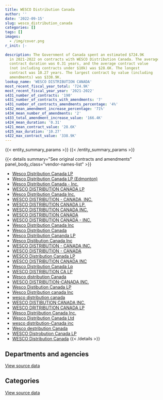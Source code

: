 ```yaml
---
title: WESCO Distribution Canada
author: ''
date: '2022-09-15'
slug: wesco_distribution_canada
categories: []
tags: []
images:
  - /img/cover.png
r_init: |-
  
description: The Government of Canada spent an estimated $724.9K
  in 2021-2022 on contracts with WESCO Distribution Canada. The average
  contract duration was 0.31 years, and the average contract value
  (not including contracts under $10k) was $28.6K. The longest
  contract was 10.27 years. The largest contract by value (including
  amendments) was $338.9K.
lookup_name: 'WESCO DISTRIBUTION CANADA'
most_recent_fiscal_year_total: '724.9K'
most_recent_fiscal_year_year: '2021-2022'
s431_number_of_contracts: '190'
s431_number_of_contracts_with_amendments: '7'
s431_number_of_contracts_amendments_percentage: '4%'
s432_mean_amendment_increase_percentage: '71%'
s434_mean_number_of_amendments: '2'
s433_total_amendment_increase_value: '166.4K'
s424_mean_duration: '0.31'
s421_mean_contract_value: '28.6K'
s425_max_duration: '10.27'
s422_max_contract_value: '338.9K'
---
```


<script src="/rmarkdown-libs/htmlwidgets/htmlwidgets.js"></script>
<link href="/rmarkdown-libs/datatables-css/datatables-crosstalk.css" rel="stylesheet" />
<script src="/rmarkdown-libs/datatables-binding/datatables.js"></script>
<script src="/rmarkdown-libs/jquery/jquery-3.6.0.min.js"></script>
<link href="/rmarkdown-libs/dt-core-bootstrap/css/dataTables.bootstrap.min.css" rel="stylesheet" />
<link href="/rmarkdown-libs/dt-core-bootstrap/css/dataTables.bootstrap.extra.css" rel="stylesheet" />
<script src="/rmarkdown-libs/dt-core-bootstrap/js/jquery.dataTables.min.js"></script>
<script src="/rmarkdown-libs/dt-core-bootstrap/js/dataTables.bootstrap.min.js"></script>
<link href="/rmarkdown-libs/crosstalk/css/crosstalk.min.css" rel="stylesheet" />
<script src="/rmarkdown-libs/crosstalk/js/crosstalk.min.js"></script>
<script src="/rmarkdown-libs/htmlwidgets/htmlwidgets.js"></script>
<link href="/rmarkdown-libs/datatables-css/datatables-crosstalk.css" rel="stylesheet" />
<script src="/rmarkdown-libs/datatables-binding/datatables.js"></script>
<script src="/rmarkdown-libs/jquery/jquery-3.6.0.min.js"></script>
<link href="/rmarkdown-libs/dt-core-bootstrap/css/dataTables.bootstrap.min.css" rel="stylesheet" />
<link href="/rmarkdown-libs/dt-core-bootstrap/css/dataTables.bootstrap.extra.css" rel="stylesheet" />
<script src="/rmarkdown-libs/dt-core-bootstrap/js/jquery.dataTables.min.js"></script>
<script src="/rmarkdown-libs/dt-core-bootstrap/js/dataTables.bootstrap.min.js"></script>
<link href="/rmarkdown-libs/crosstalk/css/crosstalk.min.css" rel="stylesheet" />
<script src="/rmarkdown-libs/crosstalk/js/crosstalk.min.js"></script>

{{< entity_summary_params >}}
{{< /entity_summary_params >}}

{{< details summary="See original contracts and amendments" panel_body_class="vendor-names-list" >}}
- [Wesco Distribution Canada LP](https://search.open.canada.ca/en/ct/?sort=contract_value_f%20desc&page=1&search_text=%22Wesco%20Distribution%20Canada%20LP%22)
- [Wesco Distribution Canada LP (Edmonton)](https://search.open.canada.ca/en/ct/?sort=contract_value_f%20desc&page=1&search_text=%22Wesco%20Distribution%20Canada%20LP%20%28Edmonton%29%22)
- [Wesco Distribution Canada - Inc.](https://search.open.canada.ca/en/ct/?sort=contract_value_f%20desc&page=1&search_text=%22Wesco%20Distribution%20Canada%20-%20Inc.%22)
- [WESCO DISTRIBUTION CANADA LP](https://search.open.canada.ca/en/ct/?sort=contract_value_f%20desc&page=1&search_text=%22WESCO%20DISTRIBUTION%20CANADA%20LP%22)
- [Wesco Distribution Canada Inc.](https://search.open.canada.ca/en/ct/?sort=contract_value_f%20desc&page=1&search_text=%22Wesco%20Distribution%20Canada%20Inc.%22)
- [WESCO DISTRIBUTION - CANADA, INC.](https://search.open.canada.ca/en/ct/?sort=contract_value_f%20desc&page=1&search_text=%22WESCO%20DISTRIBUTION%20-%20CANADA%2c%20INC.%22)
- [WESCO DISTRIBUTION CANADA LP.](https://search.open.canada.ca/en/ct/?sort=contract_value_f%20desc&page=1&search_text=%22WESCO%20DISTRIBUTION%20CANADA%20LP.%22)
- [WESCO DISTRIBUTION CANADA INC.](https://search.open.canada.ca/en/ct/?sort=contract_value_f%20desc&page=1&search_text=%22WESCO%20DISTRIBUTION%20CANADA%20INC.%22)
- [WESCO DISTRIBUTION CANADA](https://search.open.canada.ca/en/ct/?sort=contract_value_f%20desc&page=1&search_text=%22WESCO%20DISTRIBUTION%20CANADA%22)
- [WESCO DISTRIBUTION CANADA - INC.](https://search.open.canada.ca/en/ct/?sort=contract_value_f%20desc&page=1&search_text=%22WESCO%20DISTRIBUTION%20CANADA%20-%20INC.%22)
- [Wesco Distribution Canada Inc](https://search.open.canada.ca/en/ct/?sort=contract_value_f%20desc&page=1&search_text=%22Wesco%20Distribution%20Canada%20Inc%22)
- [Wesco Distribution Canada](https://search.open.canada.ca/en/ct/?sort=contract_value_f%20desc&page=1&search_text=%22Wesco%20Distribution%20Canada%22)
- [Wesco Distribution Cananda LP](https://search.open.canada.ca/en/ct/?sort=contract_value_f%20desc&page=1&search_text=%22Wesco%20Distribution%20Cananda%20LP%22)
- [Wesco Distibution Canada Inc](https://search.open.canada.ca/en/ct/?sort=contract_value_f%20desc&page=1&search_text=%22Wesco%20Distibution%20Canada%20Inc%22)
- [WESCO DISTRIBUTION - CANADA INC.](https://search.open.canada.ca/en/ct/?sort=contract_value_f%20desc&page=1&search_text=%22WESCO%20DISTRIBUTION%20-%20CANADA%20INC.%22)
- [WESCO DISTRIBUTION - CANADA](https://search.open.canada.ca/en/ct/?sort=contract_value_f%20desc&page=1&search_text=%22WESCO%20DISTRIBUTION%20-%20CANADA%22)
- [WESCO Distribution Canada LP](https://search.open.canada.ca/en/ct/?sort=contract_value_f%20desc&page=1&search_text=%22WESCO%20Distribution%20Canada%20LP%22)
- [WESCO DISTRIBUTION CANADA INC](https://search.open.canada.ca/en/ct/?sort=contract_value_f%20desc&page=1&search_text=%22WESCO%20DISTRIBUTION%20CANADA%20INC%22)
- [Wesco Distribution Canada Lp](https://search.open.canada.ca/en/ct/?sort=contract_value_f%20desc&page=1&search_text=%22Wesco%20Distribution%20Canada%20Lp%22)
- [WESCO DISTRIBUTION CA LP](https://search.open.canada.ca/en/ct/?sort=contract_value_f%20desc&page=1&search_text=%22WESCO%20DISTRIBUTION%20CA%20LP%22)
- [Wesco distribution Canada](https://search.open.canada.ca/en/ct/?sort=contract_value_f%20desc&page=1&search_text=%22Wesco%20distribution%20Canada%22)
- [WESCO DISTRIBUTION-CANADA,INC.](https://search.open.canada.ca/en/ct/?sort=contract_value_f%20desc&page=1&search_text=%22WESCO%20DISTRIBUTION-CANADA%2cINC.%22)
- [Wesco Distibution Canada LP](https://search.open.canada.ca/en/ct/?sort=contract_value_f%20desc&page=1&search_text=%22Wesco%20Distibution%20Canada%20LP%22)
- [Wesco Distribution canada Inc](https://search.open.canada.ca/en/ct/?sort=contract_value_f%20desc&page=1&search_text=%22Wesco%20Distribution%20canada%20Inc%22)
- [wesco distribution canada](https://search.open.canada.ca/en/ct/?sort=contract_value_f%20desc&page=1&search_text=%22wesco%20distribution%20canada%22)
- [WESCO DISTIBUTION CANADA INC.](https://search.open.canada.ca/en/ct/?sort=contract_value_f%20desc&page=1&search_text=%22WESCO%20DISTIBUTION%20CANADA%20INC.%22)
- [WESCO DRITRIBUTION CANADA LP](https://search.open.canada.ca/en/ct/?sort=contract_value_f%20desc&page=1&search_text=%22WESCO%20DRITRIBUTION%20CANADA%20LP%22)
- [Wesco Distriibution Canada Inc.](https://search.open.canada.ca/en/ct/?sort=contract_value_f%20desc&page=1&search_text=%22Wesco%20Distriibution%20Canada%20Inc.%22)
- [Wesco Distribution Canada Ltd](https://search.open.canada.ca/en/ct/?sort=contract_value_f%20desc&page=1&search_text=%22Wesco%20Distribution%20Canada%20Ltd%22)
- [wesco distribution-Canada inc](https://search.open.canada.ca/en/ct/?sort=contract_value_f%20desc&page=1&search_text=%22wesco%20distribution-Canada%20inc%22)
- [Wesco destribution Canada](https://search.open.canada.ca/en/ct/?sort=contract_value_f%20desc&page=1&search_text=%22Wesco%20destribution%20Canada%22)
- [WESCO Distrobution Canada LP](https://search.open.canada.ca/en/ct/?sort=contract_value_f%20desc&page=1&search_text=%22WESCO%20Distrobution%20Canada%20LP%22)
- [WESCO Distribution Canada](https://search.open.canada.ca/en/ct/?sort=contract_value_f%20desc&page=1&search_text=%22WESCO%20Distribution%20Canada%22)
{{< /details >}}

## Departments and agencies

<div id="htmlwidget-1" style="width:100%;height:auto;" class="datatables html-widget"></div>
<script type="application/json" data-for="htmlwidget-1">{"x":{"style":"bootstrap","filter":"none","vertical":false,"data":[["<a href=\"/departments/csc-scc/\">Correctional Service of Canada<\/a>","<a href=\"/departments/dfatd-maecd/\">Global Affairs Canada<\/a>","<a href=\"/departments/dfo-mpo/\">Fisheries and Oceans Canada<\/a>","<a href=\"/departments/dnd-mdn/\">National Defence<\/a>","<a href=\"/departments/ec/\">Environment and Climate Change Canada<\/a>","<a href=\"/departments/irb-cisr/\">Immigration and Refugee Board of Canada<\/a>","<a href=\"/departments/nrc-cnrc/\">National Research Council Canada<\/a>","<a href=\"/departments/pc/\">Parks Canada<\/a>","<a href=\"/departments/phac-aspc/\">Public Health Agency of Canada<\/a>","<a href=\"/departments/pwgsc-tpsgc/\">Public Services and Procurement Canada<\/a>","<a href=\"/departments/rcmp-grc/\">Royal Canadian Mounted Police<\/a>"],[287461.7,41961.7,137457.3,1163918.27,21470,null,null,26957.52,null,null,88543.38],[151739.93,25979.54,226119.96,258813.78,null,null,25305.79,null,null,null,14125.91],[172246.27,68900.85,69406.28,358783.65,null,11954.74,null,null,10255.15,54517.9,null],[375109.59,null,31989.61,212560.53,null,null,17256.17,null,13416.24,74541.86,null]],"container":"<table class=\"table table-striped table-hover row-border order-column display\">\n  <thead>\n    <tr>\n      <th>Department<\/th>\n      <th>2018-2019<\/th>\n      <th>2019-2020<\/th>\n      <th>2020-2021<\/th>\n      <th>2021-2022<\/th>\n    <\/tr>\n  <\/thead>\n<\/table>","options":{"order":[[4,"desc"]],"pageLength":10,"autoWidth":true,"columnDefs":[{"targets":1,"render":"function(data, type, row, meta) {\n    return type !== 'display' ? data : DTWidget.formatCurrency(data, \"$\", 2, 3, \",\", \".\", true, null);\n  }"},{"targets":2,"render":"function(data, type, row, meta) {\n    return type !== 'display' ? data : DTWidget.formatCurrency(data, \"$\", 2, 3, \",\", \".\", true, null);\n  }"},{"targets":3,"render":"function(data, type, row, meta) {\n    return type !== 'display' ? data : DTWidget.formatCurrency(data, \"$\", 2, 3, \",\", \".\", true, null);\n  }"},{"targets":4,"render":"function(data, type, row, meta) {\n    return type !== 'display' ? data : DTWidget.formatCurrency(data, \"$\", 2, 3, \",\", \".\", true, null);\n  }"},{"width":"16%","targets":[1,2,3,4]},{"className":"dt-right","targets":[1,2,3,4]}],"orderClasses":false}},"evals":["options.columnDefs.0.render","options.columnDefs.1.render","options.columnDefs.2.render","options.columnDefs.3.render"],"jsHooks":[]}</script>
<p class="text-right">
<a href="https://github.com/GoC-Spending/contracts-data/tree/main/data/out/vendors/wesco_distribution_canada/summary_by_fiscal_year_by_department.csv" class="source-data-link btn btn-link">View source data</a>
</p>

## Categories

<div id="htmlwidget-2" style="width:100%;height:auto;" class="datatables html-widget"></div>
<script type="application/json" data-for="htmlwidget-2">{"x":{"style":"bootstrap","filter":"none","vertical":false,"data":[["<a href=\"/categories/facilities_and_construction/\">Facilities and construction<\/a>","<a href=\"/categories/defence/\">Defence<\/a>","<a href=\"/categories/professional_services/\">Professional services<\/a>","<a href=\"/categories/information_technology/\">Information technology<\/a>","<a href=\"/categories/transportation_and_logistics/\">Transportation and logistics<\/a>","<a href=\"/categories/industrial_products_and_services/\">Industrial products and services<\/a>","<a href=\"/categories/security_and_protection/\">Security and protection<\/a>"],[587748.19,393217.31,22155.62,102226.14,15136.46,647286.15,null],[231919.06,null,13334,28275.57,159695.97,174663.51,94196.8],[330023.6,67628.81,null,11124.75,null,337287.68,null],[542541.76,null,null,10086.95,null,172245.28,null]],"container":"<table class=\"table table-striped table-hover row-border order-column display\">\n  <thead>\n    <tr>\n      <th>Category<\/th>\n      <th>2018-2019<\/th>\n      <th>2019-2020<\/th>\n      <th>2020-2021<\/th>\n      <th>2021-2022<\/th>\n    <\/tr>\n  <\/thead>\n<\/table>","options":{"order":[[4,"desc"]],"dom":"t","pageLength":30,"autoWidth":true,"columnDefs":[{"targets":1,"render":"function(data, type, row, meta) {\n    return type !== 'display' ? data : DTWidget.formatCurrency(data, \"$\", 2, 3, \",\", \".\", true, null);\n  }"},{"targets":2,"render":"function(data, type, row, meta) {\n    return type !== 'display' ? data : DTWidget.formatCurrency(data, \"$\", 2, 3, \",\", \".\", true, null);\n  }"},{"targets":3,"render":"function(data, type, row, meta) {\n    return type !== 'display' ? data : DTWidget.formatCurrency(data, \"$\", 2, 3, \",\", \".\", true, null);\n  }"},{"targets":4,"render":"function(data, type, row, meta) {\n    return type !== 'display' ? data : DTWidget.formatCurrency(data, \"$\", 2, 3, \",\", \".\", true, null);\n  }"},{"width":"16%","targets":[1,2,3,4]},{"className":"dt-right","targets":[1,2,3,4]}],"orderClasses":false,"lengthMenu":[10,25,30,50,100]}},"evals":["options.columnDefs.0.render","options.columnDefs.1.render","options.columnDefs.2.render","options.columnDefs.3.render"],"jsHooks":[]}</script>
<p class="text-right">
<a href="https://github.com/GoC-Spending/contracts-data/tree/main/data/out/vendors/wesco_distribution_canada/summary_by_fiscal_year_by_category.csv" class="source-data-link btn btn-link">View source data</a>
</p>
